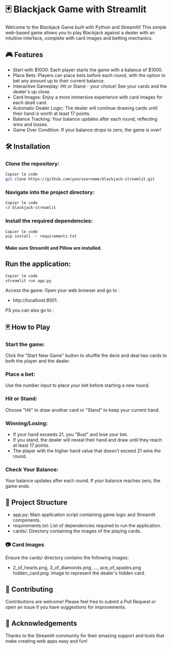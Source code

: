 # 🃏 Blackjack Game with Streamlit
Welcome to the Blackjack Game built with Python and Streamlit! This simple web-based game allows you to play Blackjack against a dealer with an intuitive interface, complete with card images and betting mechanics.

## 🎮 Features
* Start with $1000: Each player starts the game with a balance of $1000.
* Place Bets: Players can place bets before each round, with the option to bet any amount up to their current balance.
* Interactive Gameplay: Hit or Stand - your choice! See your cards and the dealer's up close.
* Card Images: Enjoy a more immersive experience with card images for each dealt card.
* Automatic Dealer Logic: The dealer will continue drawing cards until their hand is worth at least 17 points.
* Balance Tracking: Your balance updates after each round, reflecting wins and losses.
* Game Over Condition: If your balance drops to zero, the game is over!
## 🛠️ Installation
### Clone the repository:

```bash
Copier le code
git clone https://github.com/yourusername/blackjack-streamlit.git
```
### Navigate into the project directory:

```bash
Copier le code
cd blackjack-streamlit
```
### Install the required dependencies:

```bash
Copier le code
pip install -r requirements.txt
```
#### Make sure Streamlit and Pillow are installed.

## Run the application:

```bash
Copier le code
streamlit run app.py
```

Access the game:
Open your web browser and go to : 
- http://localhost:8501.

PS you can also go to : 

## 🃏 How to Play
### Start the game:

Click the "Start New Game" button to shuffle the deck and deal two cards to both the player and the dealer.

### Place a bet:
Use the number input to place your bet before starting a new round.

### Hit or Stand:
Choose "Hit" to draw another card or "Stand" to keep your current hand.

### Winning/Losing:

- If your hand exceeds 21, you "Bust" and lose your bet.
- If you stand, the dealer will reveal their hand and draw until they reach at least 17 points.
- The player with the higher hand value that doesn’t exceed 21 wins the round.
### Check Your Balance:
Your balance updates after each round. If your balance reaches zero, the game ends.

## 📁 Project Structure
- app.py: Main application script containing game logic and Streamlit components.
- requirements.txt: List of dependencies required to run the application.
- cards/: Directory containing the images of the playing cards.
### 📷 Card Images
Ensure the cards/ directory contains the following images:

- 2_of_hearts.png, 3_of_diamonds.png, ..., ace_of_spades.png
hidden_card.png: Image to represent the dealer's hidden card.

## 🤝 Contributing
Contributions are welcome! Please feel free to submit a Pull Request or open an issue if you have suggestions for improvements.

## 🎉 Acknowledgements
Thanks to the Streamlit community for their amazing support and tools that make creating web apps easy and fun!